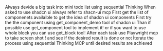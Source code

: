 Always devide a big task into mini todo list using sequential Thinking
When asked to use shadcn ui always refer to shacn-ui mcp 
First get the list of componenets availaible to get the idea of shadcn ui components
First try the the component using get_component_demo tool of shadcn ui 
Than if possible use get_component tool to implement it!
or if you want to use whole block you can use get_block tool!
After each task use Playwright mcp to take screen shot ! and see if the desired result is done or not
Iterate the process using sequential Thinking MCP until desired results are achieved